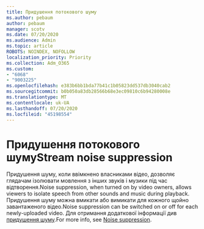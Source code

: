 ```yaml
---
title: Придушення потокового шуму
ms.author: pebaum
author: pebaum
manager: scotv
ms.date: 07/20/2020
ms.audience: Admin
ms.topic: article
ROBOTS: NOINDEX, NOFOLLOW
localization_priority: Priority
ms.collection: Adm_O365
ms.custom:
- "6068"
- "9003225"
ms.openlocfilehash: e383b6bb1bda77b41c1b05823dd537db3040cab2
ms.sourcegitcommit: b0b050a83db28566b68e3ec09810c6b94280008e
ms.translationtype: MT
ms.contentlocale: uk-UA
ms.lasthandoff: 07/20/2020
ms.locfileid: "45198554"
---
```

# <a name="stream-noise-suppression"></a><span data-ttu-id="a2433-102">Придушення потокового шуму</span><span class="sxs-lookup"><span data-stu-id="a2433-102">Stream noise suppression</span></span>

<span data-ttu-id="a2433-103">Придушення шуму, коли ввімкнено власниками відео, дозволяє глядачам ізолювати мовлення з інших звуків і музики під час відтворення.</span><span class="sxs-lookup"><span data-stu-id="a2433-103">Noise suppression, when turned on by video owners, allows viewers to isolate speech from other sounds and music during playback.</span></span> <span data-ttu-id="a2433-104">Придушення шуму можна вмикати або вимикати для кожного щойно завантаженого відео.</span><span class="sxs-lookup"><span data-stu-id="a2433-104">Noise suppression can be switched on or off for each newly-uploaded video.</span></span> <span data-ttu-id="a2433-105">Для отримання додаткової інформації див [придушення шуму](https://docs.microsoft.com/stream/noise-suppression).</span><span class="sxs-lookup"><span data-stu-id="a2433-105">For more info, see [Noise suppression](https://docs.microsoft.com/stream/noise-suppression).</span></span>